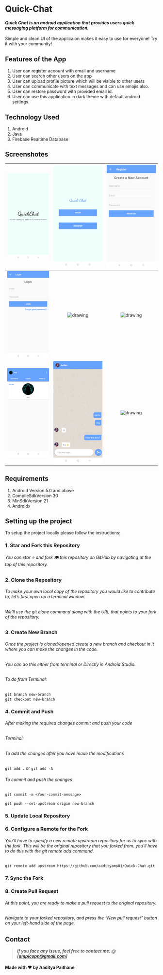 # Quick-Chat

#### **_Quick Chat is an android application that provides users quick messaging platform for communication._**
 Simple and clean UI of the applicaion makes it easy to use for everyone! Try it with your community!

## Features of the App
 1. User can register account with email and username
 2. User can search other users on the app
 3. User can upload profile picture which will be visible to other users
 4. User can communicate with text messages and can use emojis also.
 5. User can restore password with provided email id.
 6. User can use this application in dark theme with default android settings.
   
## Technology Used
 1. Android
 2. Java
 3. Firebase Realtime Database
 
## Screenshotes

|<img src="https://github.com/aadityamp01/Quick-Chat/blob/master/images/img1.jpg" alt="drawing" width="250"/> | <img src="https://github.com/aadityamp01/Quick-Chat/blob/master/images/img2.jpg" alt="drawing" width="250"/> | <img src="https://github.com/aadityamp01/Quick-Chat/blob/master/images/img3.jpg" alt="drawing" width="250"/> | 
|:---:|:---:|:---:|
|<img src="https://github.com/aadityamp01/Quick-Chat/blob/master/images/img4.jpg" alt="drawing" width="250"/>|<img src="https://github.com/aadityamp01/Quick-Chat/blob/master/images/img5.png" alt="drawing" width="250"/>|<img src="https://github.com/aadityamp01/Quick-Chat/blob/master/images/img6.png" alt="drawing" width="250"/>|
|<img src="https://github.com/aadityamp01/Quick-Chat/blob/master/images/img7.jpg" alt="drawing" width="250"/>|<img src="https://github.com/aadityamp01/Quick-Chat/blob/master/images/img8.jpg" alt="drawing" width="250"/> | <img src="https://github.com/aadityamp01/Quick-Chat/blob/master/images/img9.jpg" alt="drawing" width="250"/>| 


## Requirements
1. Android Version 5.0 and above
2. CompileSdkVersion 30
3. MinSdkVersion 21
4. Androidx

## Setting up the project

To setup the project locally please follow the instructions:
### 1. Star and Fork this Repository
###### You can star ⭐ and fork 🍽️ this repository on GitHub by navigating at the top of this repository.

### 2. Clone the Repository
###### To make your own local copy of the repository you would like to contribute to, let’s first open up a terminal window.
###### We’ll use the git clone command along with the URL that points to your fork of the repository.

### 3. Create New Branch
###### Once the project is cloned/opened create a new branch and checkout in it where you can make the changes in the code.
###### You can do this either from terminal or Directly in Android Studio.

###### To do from Terminal:
```
git branch new-branch
git checkout new-branch
```

### 4. Commit and Push
###### After making the required changes commit and push your code
###### Terminal:
###### To add the changes after you have made the modifications
``` git add . ``` or ``` git add -A ```
###### To commit and push the changes
```
git commit -m <Your-commit-message>
```
```
git push --set-upstream origin new-branch
```
### 5. Update Local Repository
### 6. Configure a Remote for the Fork
###### You’ll have to specify a new remote upstream repository for us to sync with the fork. This will be the original repository that you forked from. you’ll have to do this with the git remote add command.
```
git remote add upstream https://github.com/aadityamp01/Quick-Chat.git
```
### 7. Sync the Fork
### 8. Create Pull Request
###### At this point, you are ready to make a pull request to the original repository.
###### Navigate to your forked repository, and press the “New pull request” button on your left-hand side of the page.

## Contact
> **_If you face any issue, feel free to contact me: @ [ampicopn@gmail.com]_**

#### Made with ❤ by Aaditya Paithane
